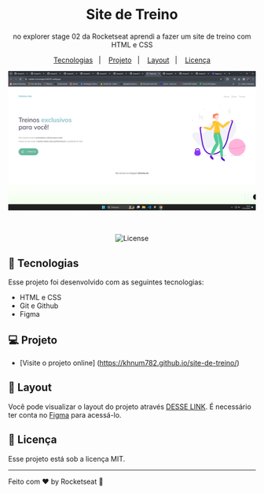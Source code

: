 <h1 align="center">Site de Treino  </h1>

<p align="center">
 no explorer stage 02  da Rocketseat aprendi a fazer um site de treino com HTML e CSS<br/>


<p align="center">
  <a href="#-tecnologias">Tecnologias</a>&nbsp;&nbsp;&nbsp;|&nbsp;&nbsp;&nbsp;
  <a href="#-projeto">Projeto</a>&nbsp;&nbsp;&nbsp;|&nbsp;&nbsp;&nbsp;
  <a href="#-layout">Layout</a>&nbsp;&nbsp;&nbsp;|&nbsp;&nbsp;&nbsp;
  <a href="#memo-licença">Licença</a>
</p>

<p align="center">
  <img alt="" src="./images/capa.png">
</p>

<br>

<p align="center">
   <img alt="License" src="https://img.shields.io/static/v1?label=license&message=MIT&color=49AA26&labelColor=000000">
</p>

## 🚀 Tecnologias

Esse projeto foi desenvolvido com as seguintes tecnologias:

- HTML e CSS
- Git e Github
- Figma

## 💻 Projeto


- [Visite o projeto online] (https://khnum782.github.io/site-de-treino/)

## 🔖 Layout

Você pode visualizar o layout do projeto através [DESSE LINK](https://www.figma.com/file/puBXN2CISoKZzyE8j5dH7x/Explorer---Projeto-02-(Copy)?node-id=0%3A1&mode=dev). É necessário ter conta no [Figma](https://figma.com) para acessá-lo.

## :memo: Licença

Esse projeto está sob a licença MIT.

---

Feito com ♥ by Rocketseat :wave:
